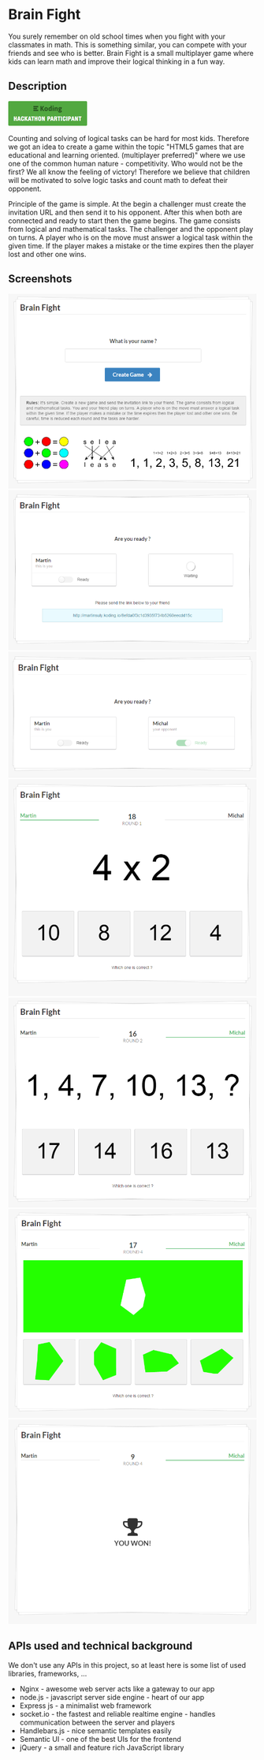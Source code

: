 # Brain Fight

You surely remember on old school times when you fight with your classmates in math. This is something similar, you can
compete with your friends and see who is better. Brain Fight is a small multiplayer game where kids can learn math and improve
their logical thinking in a fun way.


## Description

[![Koding Hackathon](/images/badge.png?raw=true "Koding Hackathon")](https://koding.com/Hackathon)

Counting and solving of logical tasks can be hard for most kids. Therefore we got an idea
to create a game within the topic "HTML5 games that are educational and learning oriented. (multiplayer preferred)"
where we use one of the common human nature - competitivity. Who would not be the first?
We all know the feeling of victory! Therefore we believe that children will be motivated to solve
logic tasks and count math to defeat their opponent.

Principle of the game is simple. At the begin a challenger must create the invitation URL and
then send it to his opponent. After this when both are connected and ready to start then the game begins.
The game consists from logical and mathematical tasks. The challenger and the opponent play on turns.
A player who is on the move must answer a logical task within the given time. If the player makes
a mistake or the time expires then the player lost and other one wins.


## Screenshots

![Create game](/images/bf_1.png?raw=true "Create game")
![Waiting for player](/images/bf_2.png?raw=true "Waiting for player")
![Are you ready](/images/bf_3.png?raw=true "Are you ready")
![Math task](/images/bf_4.png?raw=true "Math task")
![Sequence task](/images/bf_5.png?raw=true "Sequence task")
![Imagination task](/images/bf_6.png?raw=true "Imagination task")
![Game over](/images/bf_7.png?raw=true "Game over")


## APIs used and technical background

We don't use any APIs in this project, so at least here is some list of used libraries, frameworks, ...

* Nginx - awesome web server acts like a gateway to our app
* node.js - javascript server side engine - heart of our app
* Express js - a minimalist web framework
* socket.io - the fastest and reliable realtime engine - handles communication between the server and players
* Handlebars.js - nice semantic templates easily
* Semantic UI - one of the best UIs for the frontend
* jQuery - a small and feature rich JavaScript library
